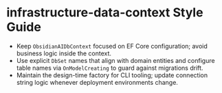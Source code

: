 # infrastructure-data-context Style Guide

- Keep `ObsidianAIDbContext` focused on EF Core configuration; avoid business logic inside the context.
- Use explicit `DbSet` names that align with domain entities and configure table names via `OnModelCreating` to guard against migrations drift.
- Maintain the design-time factory for CLI tooling; update connection string logic whenever deployment environments change.
